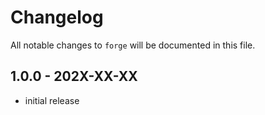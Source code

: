 # Changelog

All notable changes to `forge` will be documented in this file.

## 1.0.0 - 202X-XX-XX

- initial release

